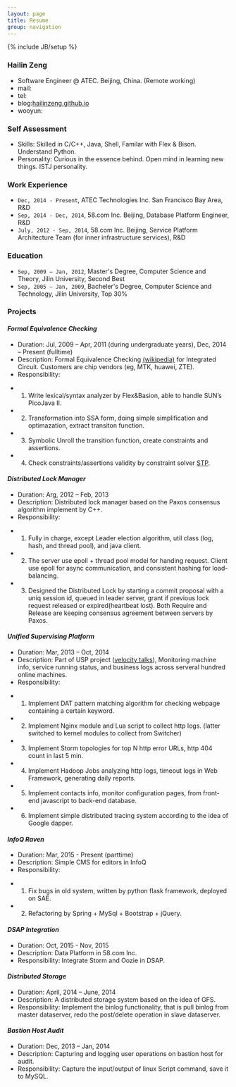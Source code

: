 ```yaml
---
layout: page
title: Resume
group: navigation
---
```

{% include JB/setup %}

### Hailin Zeng ###
- Software Engineer @ ATEC. Beijing, China. (Remote working)
- mail:[]()
- tel:[]()
- blog:[hailinzeng.github.io](http://hailinzeng.github.io)
- wooyun:[]()

### Self Assessment ###
- Skills: Skilled in C/C++, Java, Shell, Familar with Flex & Bison. Understand Python.
- Personality: Curious in the essence behind. Open mind in learning new things. ISTJ personality.

### Work Experience ###
- `Dec, 2014 - Present`, ATEC Technologies Inc. San Francisco Bay Area, R&D
- `Sep, 2014 - Dec, 2014`, 58.com Inc. Beijing, Database Platform Engineer, R&D
- `July, 2012 - Sep, 2014`, 58.com Inc. Beijing, Service Platform Architecture Team (for inner infrastructure services), R&D

### Education ###
- `Sep, 2009 – Jan, 2012`, Master's Degree, Computer Science and Theory, Jilin University, Second Best
- `Sep, 2005 – Jan, 2009`, Bacheler's Degree, Computer Science and Technology, Jilin University, Top 30%

### Projects ###

#### *Formal Equivalence Checking* ####
- Duration: Jul, 2009 – Apr, 2011 (during undergraduate years), Dec, 2014 – Present (fulltime)
- Description: Formal Equivalence Checking [(wikipedia)](http://en.wikipedia.org/wiki/Formal_equivalence_checking) for Integrated Circuit. Customers are chip vendors (eg, MTK, huawei, ZTE).
- Responsibility: 
* 1) Write lexical/syntax analyzer by Flex&Basion, able to handle SUN’s PicoJava II.
* 2) Transformation into SSA form, doing simple simplification and optimazation, extract transiton function.
* 3) Symbolic Unroll the transition function, create constraints and assertions.
* 4) Check constraints/assertions validity by constraint solver [STP](https://github.com/stp/stp).

#### *Distributed Lock Manager* ####
- Duration: Arg, 2012 – Feb, 2013
- Description: Distributed lock manager based on the Paxos consensus algorithm implement by C++.
- Responsibility: 
* 1) Fully in charge, except Leader election algorithm, util class (log, hash, and thread pool), and java client.
* 2) The server use epoll + thread pool model for handing request. Client use epoll for async communication, and consistent hashing for load-balancing.
* 3) Designed the Distributed Lock by starting a commit proposal with a uniq session id, queued in leader server, grant if previous lock request released or expired(heartbeat lost). Both Require and Release are keeping consensus agreement between servers by Paxos.

#### *Unified Supervising Platform* ####
- Duration: Mar, 2013 – Oct, 2014
- Description: Part of USP project ([velocity talks](http://velocity.oreilly.com.cn/2013/index.php?func=session&id=16)), Monitoring machine info, service running status, and business logs across serveral hundred online machines.
- Responsibility: 
* 1) Implement DAT pattern matching algorithm for checking webpage containing a certain keyword.
* 2) Implement Nginx module and Lua script to collect http logs. (latter switched to kernel modules to collect from Switcher)
* 3) Implement Storm topologies for top N http error URLs, http 404 count in last 5 min.
* 4) Implement Hadoop Jobs analyzing http logs, timeout logs in Web Framework, generating daily reports.
* 5) Implement contacts info, monitor configuration pages, from front-end javascript to back-end database. 
* 6) Implement simple distributed tracing system according to the idea of Google dapper.

#### *InfoQ Raven* ####
- Duration: Mar, 2015 - Present (parttime)
- Description: Simple CMS for editors in InfoQ
- Responsibility: 
* 1) Fix bugs in old system, written by python flask framework, deployed on SAE.
* 2) Refactoring by Spring + MySql + Bootstrap + jQuery.

#### *DSAP Integration* #####
- Duration: Oct, 2015 - Nov, 2015
- Description: Data Platform in 58.com Inc.
- Responsibility: Integrate Storm and Oozie in DSAP.

#### *Distributed Storage* ####
- Duration: April, 2014 – June, 2014
- Description: A distributed storage system based on the idea of GFS.
- Responsibility: Implement the binlog functionality, that is pull binlog from master dataserver, redo the post/delete operation in slave dataserver.

#### *Bastion Host Audit* ####
- Duration: Dec, 2013 – Jan, 2014
- Description: Capturing and logging user operations on bastion host for audit.
- Responsibility: Capture the input/output of linux Script command, save it to MySQL.
